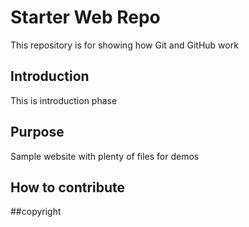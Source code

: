 # Starter Web Repo

This repository is for showing how Git and GitHub work

## Introduction 
This is introduction phase

## Purpose

Sample website with plenty of files for demos

## How to contribute

##copyright